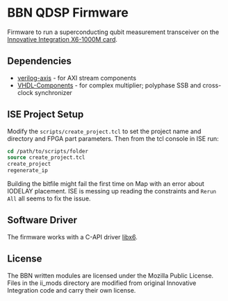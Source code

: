 # BBN QDSP Firmware

Firmware to run a superconducting qubit measurement transceiver on the
[Innovative Integration X6-1000M
card](http://www.innovative-dsp.com/products.php?product=X6-1000M).

## Dependencies

* [verilog-axis](https://github.com/alexforencich/verilog-axis) - for AXI stream components
* [VHDL-Components](https://github.com/BBN-Q/VHDL-Components) - for complex multiplier; polyphase SSB and cross-clock synchronizer

## ISE Project Setup

Modify the ``scripts/create_project.tcl`` to set the project name and directory
and FPGA part parameters.  Then from the tcl console in ISE run:

```tcl
cd /path/to/scripts/folder
source create_project.tcl
create_project
regenerate_ip
```

Building the bitfile might fail the first time on Map with an error about
IODELAY placement.  ISE is messing up reading the constraints and ``Rerun All``
all seems to fix the issue.

## Software Driver

The firmware works with a C-API driver [libx6](https://github.com/BBN-Q/libx6).

## License

The BBN written modules are licensed under the Mozilla Public License.  Files in the ii_mods directory are modified from original Innovative Integration code and carry their own license.
